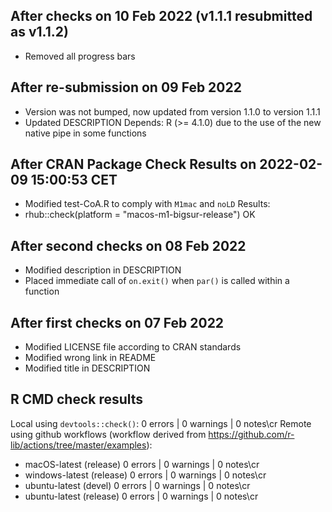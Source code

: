 ## After checks on 10 Feb 2022 (v1.1.1 resubmitted as v1.1.2)
- Removed all progress bars

## After re-submission on 09 Feb 2022
- Version was not bumped, now updated from version 1.1.0 to version 1.1.1
- Updated DESCRIPTION Depends: R (>= 4.1.0) due to the use of the new native pipe in some functions

## After CRAN Package Check Results on 2022-02-09 15:00:53 CET
- Modified test-CoA.R to comply with `M1mac` and `noLD`
Results:
- rhub::check(platform = "macos-m1-bigsur-release") OK

## After second checks on 08 Feb 2022
- Modified description in DESCRIPTION
- Placed immediate call of `on.exit()` when `par()` is called within a function

## After first checks on 07 Feb 2022
- Modified LICENSE file according to CRAN standards
- Modified wrong link in README
- Modified title in DESCRIPTION

## R CMD check results
Local using `devtools::check()`: 0 errors | 0 warnings | 0 notes\cr
Remote using github workflows (workflow derived from https://github.com/r-lib/actions/tree/master/examples):
- macOS-latest (release) 0 errors | 0 warnings | 0 notes\cr
- windows-latest (release) 0 errors | 0 warnings | 0 notes\cr
- ubuntu-latest (devel) 0 errors | 0 warnings | 0 notes\cr
- ubuntu-latest (release) 0 errors | 0 warnings | 0 notes\cr
